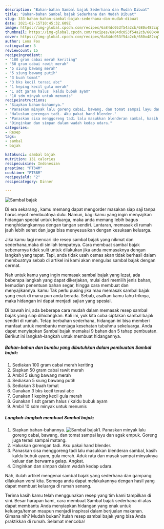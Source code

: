 ```yaml
---
description: "Bahan-bahan Sambal bajak Sederhana dan Mudah Dibuat"
title: "Bahan-bahan Sambal bajak Sederhana dan Mudah Dibuat"
slug: 333-bahan-bahan-sambal-bajak-sederhana-dan-mudah-dibuat
date: 2021-02-15T10:45:32.609Z
image: https://img-global.cpcdn.com/recipes/6a84dc053f54a2cb/680x482cq70/sambal-bajak-foto-resep-utama.jpg
thumbnail: https://img-global.cpcdn.com/recipes/6a84dc053f54a2cb/680x482cq70/sambal-bajak-foto-resep-utama.jpg
cover: https://img-global.cpcdn.com/recipes/6a84dc053f54a2cb/680x482cq70/sambal-bajak-foto-resep-utama.jpg
author: Lena Fox
ratingvalue: 3
reviewcount: 15
recipeingredient:
- "100 gram cabai merah keriting"
- "50 gram cabai rawit merah"
- "5 siung bawang merah"
- "5 siung bawang putih"
- "3 buah tomat"
- "3 bks kecil terasi abc"
- "1 keping kecil gula merah"
- "1 sdt garam halus  kaldu bubuk ayam"
- "10 sdm minyak untuk menumis"
recipeinstructions:
- "Siapkan bahan-bahannya."
- "Panaskan minyak lalu goreng cabai, bawang, dan tomat sampai layu dan agak empuk. Goreng juga terasi sampai matang."
- "Haluskan gorengan tadi. Aku pakai hand blender."
- "Panaskan sisa menggoreng tadi lalu masukkan blenderan sambal, kasih kaldu bubuk ayam, gula merah. Aduk rata dan masak sampai minyaknya keluar dan berwarna gelap. Angkat."
- "Dinginkan dan simpan dalam wadah kedap udara."
categories:
- Resep
tags:
- sambal
- bajak

katakunci: sambal bajak 
nutrition: 131 calories
recipecuisine: Indonesian
preptime: "PT34M"
cooktime: "PT58M"
recipeyield: "2"
recipecategory: Dinner

---
```



![Sambal bajak](https://img-global.cpcdn.com/recipes/6a84dc053f54a2cb/680x482cq70/sambal-bajak-foto-resep-utama.jpg)

Di era  sekarang , kamu memang dapat mengorder masakan siap saji tanpa harus repot membuatnya dulu. Namun, bagi kamu yang ingin menyajikan hidangan special untuk keluarga, maka anda memang lebih bagus menghidangkannya dengan tangan sendiri. Lantaran, memasak di rumah jauh lebih sehat dan juga bisa menyesuaikan dengan kesukaan keluarga.

Jika kamu lagi mencari ide resep sambal bajak yang nikmat dan sederhana,maka di sinilah tempatnya. Cara membuat sambal bajak  sebenarnya tidak sulit untuk dilakukan jika anda memasaknya dengan langkah yang tepat. Tapi, anda tidak usah cemas akan tidak berhasil dalam membuatnya 
sebab di artikel ini kami akan mengulas sambal bajak dengan cermat.  



Nah untuk kamu yang ingin memasak sambal bajak yang lezat, ada beberapa langkah yang dapat dikerjakan, mulai dari memilih jenis bahan, kemudian penentuan bahan segar, hingga cara membuat dan menyajikannya. kamu Tak perlu pusing jika mau memasak sambal bajak yang enak di mana pun anda berada. Sebab, asalkan kamu  tahu triknya, maka hidangan ini dapat menjadi sajian yang spesial.

Di bawah ini, ada beberapa cara mudah dalam memasak resep sambal bajak yang siap dihidangkan. Kali ini, yuk kita coba ciptakan sambal bajak sendiri di rumah. Tetap berbahan sederhana, hidangan ini bisa memberi manfaat untuk membantu menjaga kesehatan tubuhmu sekeluarga. Anda dapat menyiapkan Sambal bajak memakai 9 bahan dan 5 tahap pembuatan. Berikut ini langkah-langkah untuk membuat hidangannya.

<!--inarticleads1-->

##### Bahan-bahan dan bumbu yang dibutuhkan dalam pembuatan Sambal bajak:

1. Sediakan 100 gram cabai merah keriting
1. Siapkan 50 gram cabai rawit merah
1. Ambil 5 siung bawang merah
1. Sediakan 5 siung bawang putih
1. Sediakan 3 buah tomat
1. Gunakan 3 bks kecil terasi abc
1. Gunakan 1 keping kecil gula merah
1. Gunakan 1 sdt garam halus / kaldu bubuk ayam
1. Ambil 10 sdm minyak untuk menumis




<!--inarticleads2-->

##### Langkah-langkah membuat Sambal bajak:

1. Siapkan bahan-bahannya.
<img src="https://img-global.cpcdn.com/steps/b7e60d58613bb8bb/160x128cq70/sambal-bajak-langkah-memasak-1-foto.jpg" alt="Sambal bajak">1. Panaskan minyak lalu goreng cabai, bawang, dan tomat sampai layu dan agak empuk. Goreng juga terasi sampai matang.
1. Haluskan gorengan tadi. Aku pakai hand blender.
1. Panaskan sisa menggoreng tadi lalu masukkan blenderan sambal, kasih kaldu bubuk ayam, gula merah. Aduk rata dan masak sampai minyaknya keluar dan berwarna gelap. Angkat.
1. Dinginkan dan simpan dalam wadah kedap udara.




Nah, itulah artikel mengenai  sambal bajak  yang sederhana dan gampang dilakukan versi kita. Semoga anda dapat melakukannya dengan hasil yang dapat membuat keluarga di rumah senang. 

Terima kasih kamu telah menggunakan resep yang tim kami tampilkan di sini. Besar harapan kami, cara membuat  Sambal bajak sederhana di atas dapat membantu Anda menyiapkan hidangan yang enak untuk keluarga/teman maupun menjadi inspirasi dalam berjualan makanan. Gimana nih? Mudah bukan? Itulah resep sambal bajak yang bisa Anda praktikkan di rumah. Selamat mencoba!

